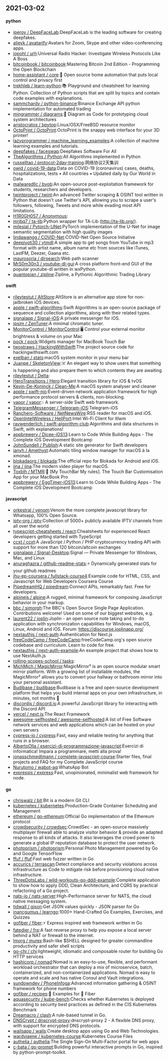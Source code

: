 ## 2021-03-02

#### python
* [iperov / DeepFaceLab](https://github.com/iperov/DeepFaceLab):DeepFaceLab is the leading software for creating deepfakes.
* [alievk / avatarify](https://github.com/alievk/avatarify):Avatars for Zoom, Skype and other video-conferencing apps.
* [jopohl / urh](https://github.com/jopohl/urh):Universal Radio Hacker: Investigate Wireless Protocols Like A Boss
* [bitcoinbook / bitcoinbook](https://github.com/bitcoinbook/bitcoinbook):Mastering Bitcoin 2nd Edition - Programming the Open Blockchain
* [home-assistant / core](https://github.com/home-assistant/core):🏡
Open source home automation that puts local control and privacy first
* [trekhleb / learn-python](https://github.com/trekhleb/learn-python):📚
Playground and cheatsheet for learning Python. Collection of Python scripts that are split by topics and contain code examples with explanations.
* [sammchardy / python-binance](https://github.com/sammchardy/python-binance):Binance Exchange API python implementation for automated trading
* [mingrammer / diagrams](https://github.com/mingrammer/diagrams):🎨
Diagram as Code for prototyping cloud system architectures
* [aristocratos / bpytop](https://github.com/aristocratos/bpytop):Linux/OSX/FreeBSD resource monitor
* [OctoPrint / OctoPrint](https://github.com/OctoPrint/OctoPrint):OctoPrint is the snappy web interface for your 3D printer!
* [lazyprogrammer / machine_learning_examples](https://github.com/lazyprogrammer/machine_learning_examples):A collection of machine learning examples and tutorials.
* [deepfakes / faceswap](https://github.com/deepfakes/faceswap):Deepfakes Software For All
* [TheAlgorithms / Python](https://github.com/TheAlgorithms/Python):All Algorithms implemented in Python
* [russelltao / protocol-2day-training](https://github.com/russelltao/protocol-2day-training):网络协议2天集训
* [owid / covid-19-data](https://github.com/owid/covid-19-data):Data on COVID-19 (coronavirus) cases, deaths, hospitalizations, tests • All countries • Updated daily by Our World in Data
* [malwaredllc / byob](https://github.com/malwaredllc/byob):An open-source post-exploitation framework for students, researchers and developers.
* [twintproject / twint](https://github.com/twintproject/twint):An advanced Twitter scraping & OSINT tool written in Python that doesn't use Twitter's API, allowing you to scrape a user's followers, following, Tweets and more while evading most API limitations.
* [H1R0GH057 / Anonymous](https://github.com/H1R0GH057/Anonymous):
* [mrjbq7 / ta-lib](https://github.com/mrjbq7/ta-lib):Python wrapper for TA-Lib (http://ta-lib.org/).
* [milesial / Pytorch-UNet](https://github.com/milesial/Pytorch-UNet):PyTorch implementation of the U-Net for image semantic segmentation with high quality images
* [lindawangg / COVID-Net](https://github.com/lindawangg/COVID-Net):COVID-Net Open Source Initiative
* [deepjyoti30 / ytmdl](https://github.com/deepjyoti30/ytmdl):A simple app to get songs from YouTube in mp3 format with artist name, album name etc from sources like iTunes, LastFM, Deezer, Gaana etc.
* [maurosoria / dirsearch](https://github.com/maurosoria/dirsearch):Web path scanner
* [MrS0m30n3 / youtube-dl-gui](https://github.com/MrS0m30n3/youtube-dl-gui):A cross platform front-end GUI of the popular youtube-dl written in wxPython.
* [quantopian / zipline](https://github.com/quantopian/zipline):Zipline, a Pythonic Algorithmic Trading Library

#### swift
* [rileytestut / AltStore](https://github.com/rileytestut/AltStore):AltStore is an alternative app store for non-jailbroken iOS devices.
* [apple / swift-algorithms](https://github.com/apple/swift-algorithms):Swift Algorithms is an open-source package of sequence and collection algorithms, along with their related types.
* [signalapp / Signal-iOS](https://github.com/signalapp/Signal-iOS):A private messenger for iOS.
* [jpsim / ZenTuner](https://github.com/jpsim/ZenTuner):A minimal chromatic tuner.
* [MonitorControl / MonitorControl](https://github.com/MonitorControl/MonitorControl):🖥
Control your external monitor brightness & volume on your Mac
* [pock / pock](https://github.com/pock/pock):Widgets manager for MacBook Touch Bar
* [twostraws / HackingWithSwift](https://github.com/twostraws/HackingWithSwift):The project source code for hackingwithswift.com
* [exelban / stats](https://github.com/exelban/stats):macOS system monitor in your menu bar
* [Juanpe / SkeletonView](https://github.com/Juanpe/SkeletonView):☠️
An elegant way to show users that something is happening and also prepare them to which contents they are awaiting
* [rileytestut / Delta](https://github.com/rileytestut/Delta):
* [HeroTransitions / Hero](https://github.com/HeroTransitions/Hero):Elegant transition library for iOS & tvOS
* [Kevin-De-Koninck / Clean-Me](https://github.com/Kevin-De-Koninck/Clean-Me):A macOS system analyser and cleaner
* [apple / swift-nio](https://github.com/apple/swift-nio):Event-driven network application framework for high performance protocol servers & clients, non-blocking.
* [vapor / vapor](https://github.com/vapor/vapor):💧
A server-side Swift web framework.
* [TelegramMessenger / Telegram-iOS](https://github.com/TelegramMessenger/Telegram-iOS):Telegram-iOS
* [Ranchero-Software / NetNewsWire](https://github.com/Ranchero-Software/NetNewsWire):RSS reader for macOS and iOS.
* [OpenIntelWireless / HeliPort](https://github.com/OpenIntelWireless/HeliPort):Intel Wi-Fi Client for itlwm
* [raywenderlich / swift-algorithm-club](https://github.com/raywenderlich/swift-algorithm-club):Algorithms and data structures in Swift, with explanations!
* [appbrewery / Dicee-iOS13](https://github.com/appbrewery/Dicee-iOS13):Learn to Code While Building Apps - The Complete iOS Development Bootcamp
* [JohnSundell / Publish](https://github.com/JohnSundell/Publish):A static site generator for Swift developers
* [ianyh / Amethyst](https://github.com/ianyh/Amethyst):Automatic tiling window manager for macOS à la xmonad.
* [blokadaorg / blokada](https://github.com/blokadaorg/blokada):The official repo for Blokada for Android and iOS.
* [iina / iina](https://github.com/iina/iina):The modern video player for macOS.
* [Toxblh / MTMR](https://github.com/Toxblh/MTMR):🌟
[My TouchBar My rules]. The Touch Bar Customisation App for your MacBook Pro
* [appbrewery / EggTimer-iOS13](https://github.com/appbrewery/EggTimer-iOS13):Learn to Code While Building Apps - The Complete iOS Development Bootcamp

#### javascript
* [orkestral / venom](https://github.com/orkestral/venom):Venom the more complete javascript library for Whatsapp, 100% Open Source.
* [iptv-org / iptv](https://github.com/iptv-org/iptv):Collection of 5000+ publicly available IPTV channels from all over the world
* [typescript-cheatsheets / react](https://github.com/typescript-cheatsheets/react):Cheatsheets for experienced React developers getting started with TypeScript
* [ccxt / ccxt](https://github.com/ccxt/ccxt):A JavaScript / Python / PHP cryptocurrency trading API with support for more than 120 bitcoin/altcoin exchanges
* [signalapp / Signal-Desktop](https://github.com/signalapp/Signal-Desktop):Signal — Private Messenger for Windows, Mac, and Linux
* [anuraghazra / github-readme-stats](https://github.com/anuraghazra/github-readme-stats):⚡
Dynamically generated stats for your github readmes
* [jhu-ep-coursera / fullstack-course4](https://github.com/jhu-ep-coursera/fullstack-course4):Example code for HTML, CSS, and Javascript for Web Developers Coursera Course
* [PipedreamHQ / pipedream](https://github.com/PipedreamHQ/pipedream):Connect APIs, remarkably fast. Free for developers.
* [alpinejs / alpine](https://github.com/alpinejs/alpine):A rugged, minimal framework for composing JavaScript behavior in your markup.
* [bbc / simorgh](https://github.com/bbc/simorgh):The BBC's Open Source Single Page Application. Contributions welcome! Used on some of our biggest websites, e.g.
* [laurent22 / joplin](https://github.com/laurent22/joplin):Joplin - an open source note taking and to-do application with synchronization capabilities for Windows, macOS, Linux, Android and iOS. Forum: https://discourse.joplinapp.org/
* [nextauthjs / next-auth](https://github.com/nextauthjs/next-auth):Authentication for Next.js
* [freeCodeCamp / freeCodeCamp](https://github.com/freeCodeCamp/freeCodeCamp):freeCodeCamp.org's open source codebase and curriculum. Learn to code for free.
* [nextauthjs / next-auth-example](https://github.com/nextauthjs/next-auth-example):An example project that shows how to use NextAuth.js
* [rolling-scopes-school / tasks](https://github.com/rolling-scopes-school/tasks):
* [MichMich / MagicMirror](https://github.com/MichMich/MagicMirror):MagicMirror² is an open source modular smart mirror platform. With a growing list of installable modules, the MagicMirror² allows you to convert your hallway or bathroom mirror into your personal assistant.
* [Budibase / budibase](https://github.com/Budibase/budibase):Budibase is a free and open-source development platform that helps you build internal apps on your own infrastructure, in minutes, not months
🚀
* [discordjs / discord.js](https://github.com/discordjs/discord.js):A powerful JavaScript library for interacting with the Discord API
* [vercel / next.js](https://github.com/vercel/next.js):The React Framework
* [awesome-selfhosted / awesome-selfhosted](https://github.com/awesome-selfhosted/awesome-selfhosted):A list of Free Software network services and web applications which can be hosted on your own servers
* [cypress-io / cypress](https://github.com/cypress-io/cypress):Fast, easy and reliable testing for anything that runs in a browser.
* [AlbertoOlla / esercizi-di-programmazione-javascript](https://github.com/AlbertoOlla/esercizi-di-programmazione-javascript):Esercizi di informatica! Impara a programmare, metti alla prova!
* [jonasschmedtmann / complete-javascript-course](https://github.com/jonasschmedtmann/complete-javascript-course):Starter files, final projects and FAQ for my Complete JavaScript course
* [Nurutomo / wabot-aq](https://github.com/Nurutomo/wabot-aq):WhatsApp Bot
* [expressjs / express](https://github.com/expressjs/express):Fast, unopinionated, minimalist web framework for node.

#### go
* [chriswalz / bit](https://github.com/chriswalz/bit):Bit is a modern Git CLI
* [kubernetes / kubernetes](https://github.com/kubernetes/kubernetes):Production-Grade Container Scheduling and Management
* [ethereum / go-ethereum](https://github.com/ethereum/go-ethereum):Official Go implementation of the Ethereum protocol
* [crowdsecurity / crowdsec](https://github.com/crowdsecurity/crowdsec):CrowdSec - an open-source massively multiplayer firewall able to analyze visitor behavior & provide an adapted response to all kinds of attacks. It also leverages the crowd power to generate a global IP reputation database to protect the user network.
* [photoprism / photoprism](https://github.com/photoprism/photoprism):Personal Photo Management powered by Go and Google TensorFlow
* [ffuf / ffuf](https://github.com/ffuf/ffuf):Fast web fuzzer written in Go
* [accurics / terrascan](https://github.com/accurics/terrascan):Detect compliance and security violations across Infrastructure as Code to mitigate risk before provisioning cloud native infrastructure.
* [ThreeDotsLabs / wild-workouts-go-ddd-example](https://github.com/ThreeDotsLabs/wild-workouts-go-ddd-example):Complete application to show how to apply DDD, Clean Architecture, and CQRS by practical refactoring of a Go project.
* [nats-io / nats-server](https://github.com/nats-io/nats-server):High-Performance server for NATS, the cloud native messaging system.
* [tidwall / gjson](https://github.com/tidwall/gjson):Get JSON values quickly - JSON parser for Go
* [inancgumus / learngo](https://github.com/inancgumus/learngo):1000+ Hand-Crafted Go Examples, Exercises, and Quizzes
* [gofiber / fiber](https://github.com/gofiber/fiber):⚡️
Express inspired web framework written in Go
* [fatedier / frp](https://github.com/fatedier/frp):A fast reverse proxy to help you expose a local server behind a NAT or firewall to the internet.
* [lmorg / murex](https://github.com/lmorg/murex):Bash-like $SHELL designed for greater commandline productivity and safer shell scripts
* [go-chi / chi](https://github.com/go-chi/chi):lightweight, idiomatic and composable router for building Go HTTP services
* [hashicorp / nomad](https://github.com/hashicorp/nomad):Nomad is an easy-to-use, flexible, and performant workload orchestrator that can deploy a mix of microservice, batch, containerized, and non-containerized applications. Nomad is easy to operate and scale and has native Consul and Vault integrations.
* [sundowndev / PhoneInfoga](https://github.com/sundowndev/PhoneInfoga):Advanced information gathering & OSINT framework for phone numbers
* [gofiber / recipes](https://github.com/gofiber/recipes):📁
Examples for
🚀
Fiber
* [aquasecurity / kube-bench](https://github.com/aquasecurity/kube-bench):Checks whether Kubernetes is deployed according to security best practices as defined in the CIS Kubernetes Benchmark
* [Dreamacro / clash](https://github.com/Dreamacro/clash):A rule-based tunnel in Go.
* [DNSCrypt / dnscrypt-proxy](https://github.com/DNSCrypt/dnscrypt-proxy):dnscrypt-proxy 2 - A flexible DNS proxy, with support for encrypted DNS protocols.
* [wailsapp / wails](https://github.com/wailsapp/wails):Create desktop apps using Go and Web Technologies.
* [wardviaene / kubernetes-course](https://github.com/wardviaene/kubernetes-course):Kubernetes Course Files
* [authelia / authelia](https://github.com/authelia/authelia):The Single Sign-On Multi-Factor portal for web apps
* [c-bata / go-prompt](https://github.com/c-bata/go-prompt):Building powerful interactive prompts in Go, inspired by python-prompt-toolkit.
